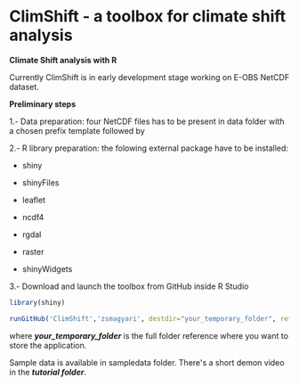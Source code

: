 # ClimShift - a toolbox for climate shift analysis
**Climate Shift analysis with R**

Currently ClimShift is in early development stage working on E-OBS NetCDF dataset.

**Preliminary steps**

    
  1.- Data preparation: four NetCDF files has to be present in data folder with a chosen prefix template followed by

  2.- R library preparation: the folowing external package have to be installed:
          
 - shiny            
 - shinyFiles
              
 - leaflet
              
 - ncdf4
              
 - rgdal
              
 - raster
              
  - shinyWidgets

  3.- Download and launch the toolbox from GitHub inside R Studio

```R
library(shiny)

runGitHub('ClimShift','zsmagyari', destdir="your_temporary_folder", ref="main")
```
where ***your_temporary_folder*** is the full folder reference where you want to store the application.

Sample data is available in sampledata folder. There's a short demon video in the ***tutorial folder***.
